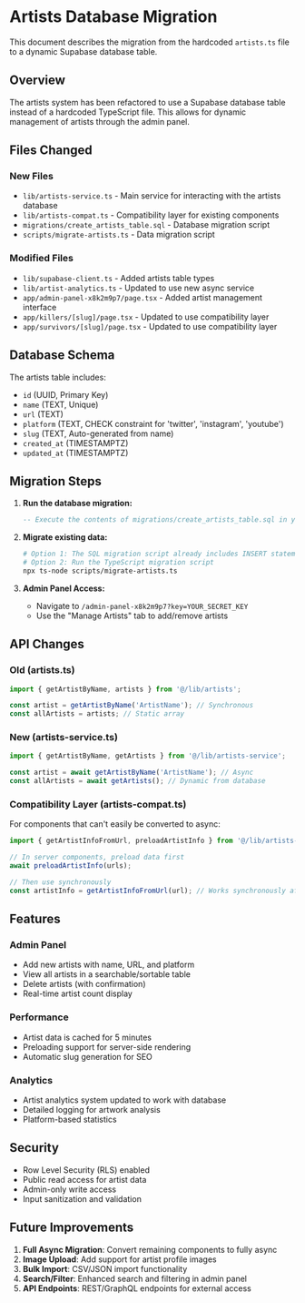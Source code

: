 # Artists Database Migration

This document describes the migration from the hardcoded `artists.ts` file to a dynamic Supabase database table.

## Overview

The artists system has been refactored to use a Supabase database table instead of a hardcoded TypeScript file. This allows for dynamic management of artists through the admin panel.

## Files Changed

### New Files
- `lib/artists-service.ts` - Main service for interacting with the artists database
- `lib/artists-compat.ts` - Compatibility layer for existing components
- `migrations/create_artists_table.sql` - Database migration script
- `scripts/migrate-artists.ts` - Data migration script

### Modified Files
- `lib/supabase-client.ts` - Added artists table types
- `lib/artist-analytics.ts` - Updated to use new async service
- `app/admin-panel-x8k2m9p7/page.tsx` - Added artist management interface
- `app/killers/[slug]/page.tsx` - Updated to use compatibility layer
- `app/survivors/[slug]/page.tsx` - Updated to use compatibility layer

## Database Schema

The artists table includes:
- `id` (UUID, Primary Key)
- `name` (TEXT, Unique)
- `url` (TEXT)
- `platform` (TEXT, CHECK constraint for 'twitter', 'instagram', 'youtube')
- `slug` (TEXT, Auto-generated from name)
- `created_at` (TIMESTAMPTZ)
- `updated_at` (TIMESTAMPTZ)

## Migration Steps

1. **Run the database migration:**
   ```sql
   -- Execute the contents of migrations/create_artists_table.sql in your Supabase SQL editor
   ```

2. **Migrate existing data:**
   ```bash
   # Option 1: The SQL migration script already includes INSERT statements
   # Option 2: Run the TypeScript migration script
   npx ts-node scripts/migrate-artists.ts
   ```

3. **Admin Panel Access:**
   - Navigate to `/admin-panel-x8k2m9p7?key=YOUR_SECRET_KEY`
   - Use the "Manage Artists" tab to add/remove artists

## API Changes

### Old (artists.ts)
```typescript
import { getArtistByName, artists } from '@/lib/artists';

const artist = getArtistByName('ArtistName'); // Synchronous
const allArtists = artists; // Static array
```

### New (artists-service.ts)
```typescript
import { getArtistByName, getArtists } from '@/lib/artists-service';

const artist = await getArtistByName('ArtistName'); // Async
const allArtists = await getArtists(); // Dynamic from database
```

### Compatibility Layer (artists-compat.ts)
For components that can't easily be converted to async:
```typescript
import { getArtistInfoFromUrl, preloadArtistInfo } from '@/lib/artists-compat';

// In server components, preload data first
await preloadArtistInfo(urls);

// Then use synchronously
const artistInfo = getArtistInfoFromUrl(url); // Works synchronously after preload
```

## Features

### Admin Panel
- Add new artists with name, URL, and platform
- View all artists in a searchable/sortable table
- Delete artists (with confirmation)
- Real-time artist count display

### Performance
- Artist data is cached for 5 minutes
- Preloading support for server-side rendering
- Automatic slug generation for SEO

### Analytics
- Artist analytics system updated to work with database
- Detailed logging for artwork analysis
- Platform-based statistics

## Security

- Row Level Security (RLS) enabled
- Public read access for artist data
- Admin-only write access
- Input sanitization and validation

## Future Improvements

1. **Full Async Migration**: Convert remaining components to fully async
2. **Image Upload**: Add support for artist profile images
3. **Bulk Import**: CSV/JSON import functionality
4. **Search/Filter**: Enhanced search and filtering in admin panel
5. **API Endpoints**: REST/GraphQL endpoints for external access
